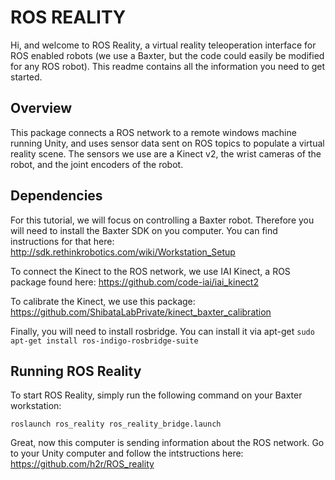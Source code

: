 # ROS REALITY

Hi, and welcome to ROS Reality, a virtual reality teleoperation interface for ROS enabled robots (we use a Baxter, but the code could easily be modified for any ROS robot). This readme contains all the information you need to get started.

## Overview

This package connects a ROS network to a remote windows machine running Unity, and uses sensor data sent on ROS topics to populate a virtual reality scene. The sensors we use are a Kinect v2, the wrist cameras of the robot, and the joint encoders of the robot.

## Dependencies

For this tutorial, we will focus on controlling a Baxter robot. Therefore you will need to install the Baxter SDK on you computer. You can find instructions for that here: http://sdk.rethinkrobotics.com/wiki/Workstation_Setup

To connect the Kinect to the ROS network, we use IAI Kinect, a ROS package found here: https://github.com/code-iai/iai_kinect2

To calibrate the Kinect, we use this package: https://github.com/ShibataLabPrivate/kinect_baxter_calibration

Finally, you will need to install rosbridge. You can install it via apt-get ```sudo apt-get install ros-indigo-rosbridge-suite```

## Running ROS Reality

To start ROS Reality, simply run the following command on your Baxter workstation:

``roslaunch ros_reality ros_reality_bridge.launch``

Great, now this computer is sending information about the ROS network. Go to your Unity computer and follow the intstructions here: https://github.com/h2r/ROS_reality

